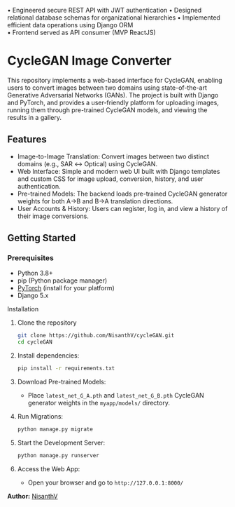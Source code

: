 • Engineered secure REST API with JWT authentication 
• Designed relational database schemas for organizational 
hierarchies 
• Implemented efficient data operations using Django ORM  
• Frontend served as API consumer (MVP ReactJS)

# CycleGAN Image Converter

This repository implements a web-based interface for CycleGAN, enabling users to convert images between two domains using state-of-the-art Generative Adversarial Networks (GANs). The project is built with Django and PyTorch, and provides a user-friendly platform for uploading images, running them through pre-trained CycleGAN models, and viewing the results in a gallery.

## Features

- Image-to-Image Translation: Convert images between two distinct domains (e.g., SAR ↔ Optical) using CycleGAN.
- Web Interface: Simple and modern web UI built with Django templates and custom CSS for image upload, conversion, history, and user authentication.
- Pre-trained Models: The backend loads pre-trained CycleGAN generator weights for both A→B and B→A translation directions.
- User Accounts & History: Users can register, log in, and view a history of their image conversions.


## Getting Started

### Prerequisites

- Python 3.8+
- pip (Python package manager)
- [PyTorch](https://pytorch.org/) (install for your platform)
- Django 5.x

Installation

1. Clone the repository
    ```bash
    git clone https://github.com/NisanthV/cycleGAN.git
    cd cycleGAN
    ```

3. Install dependencies:
    ```bash
    pip install -r requirements.txt
    ```

4. Download Pre-trained Models:
    - Place `latest_net_G_A.pth` and `latest_net_G_B.pth` CycleGAN generator weights in the `myapp/models/` directory.

5. Run Migrations:
    ```bash
    python manage.py migrate
    ```

6. Start the Development Server:
    ```bash
    python manage.py runserver
    ```

7. Access the Web App:
    - Open your browser and go to `http://127.0.0.1:8000/`


**Author:** [NisanthV](https://github.com/NisanthV)
